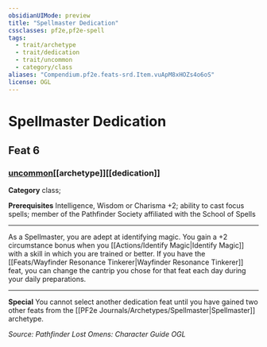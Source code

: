 ```yaml
---
obsidianUIMode: preview
title: "Spellmaster Dedication"
cssclasses: pf2e,pf2e-spell
tags:
  - trait/archetype
  - trait/dedication
  - trait/uncommon
  - category/class
aliases: "Compendium.pf2e.feats-srd.Item.vuApM8xHOZs4o6oS"
license: OGL
---
```

# Spellmaster Dedication
## Feat 6
### [uncommon](uncommon "Uncommon Rarity Trait")[[archetype]][[dedication]]

**Category** class; 



**Prerequisites** Intelligence, Wisdom or Charisma +2; ability to cast focus spells; member of the Pathfinder Society affiliated with the School of Spells
* * *
As a Spellmaster, you are adept at identifying magic. You gain a +2 circumstance bonus when you [[Actions/Identify Magic|Identify Magic]] with a skill in which you are trained or better. If you have the [[Feats/Wayfinder Resonance Tinkerer|Wayfinder Resonance Tinkerer]] feat, you can change the cantrip you chose for that feat each day during your daily preparations.

* * *

**Special** You cannot select another dedication feat until you have gained two other feats from the [[PF2e Journals/Archetypes/Spellmaster|Spellmaster]] archetype.

*Source: Pathfinder Lost Omens: Character Guide*
*OGL*